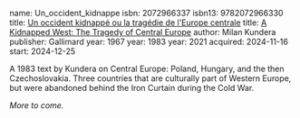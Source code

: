 name: Un_occident_kidnappe
isbn: 2072966337
isbn13: 9782072966330
title: [Un occident kidnapp&eacute; ou la trag&eacute;die de l'Europe centrale](https://a.co/d/3PPWDXp)
title: [A Kidnapped West: The Tragedy of Central Europe](https://a.co/d/78zLasa)
author: Milan Kundera
publisher: Gallimard
year: 1967
year: 1983
year: 2021
acquired: 2024-11-16
start: 2024-12-25

A 1983 text by Kundera on Central Europe: Poland, Hungary, and the then
Czechoslovakia.  Three countries that are culturally part of Western Europe, but
were abandoned behind the Iron Curtain during the Cold War.

_More to come._
